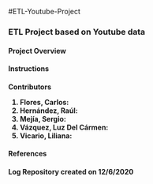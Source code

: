 #ETL-Youtube-Project

<h3>ETL Project based on Youtube data

<h4>Project Overview


<h4>Instructions


<h4>Contributors  
  
  
1. Flores, Carlos:  
2. Hernández, Raúl:  
3. Mejía, Sergio:  
4. Vázquez, Luz Del Cármen:  
5. Vicario, Liliana:  
  
<h4>References

<h4>Log
  Repository created on 12/6/2020
  
